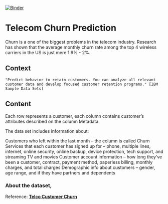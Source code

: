 [![Binder](https://mybinder.org/badge_logo.svg)](https://mybinder.org/v2/gh/omkarudawant/Telecom-churn-prediction/master)
# Telecom Churn Prediction

Churn is a one of the biggest problems in the telecom industry. Research has shown that the average monthly churn rate among the top 4 wireless carriers in the US is just mere 1.9% - 2%. 


## Context

`"Predict behavior to retain customers. You can analyze all relevant customer data and develop focused customer retention programs." [IBM Sample Data Sets]`

## Content

Each row represents a customer, each column contains customer’s attributes described on the column Metadata.

The data set includes information about:

Customers who left within the last month – the column is called Churn
Services that each customer has signed up for – phone, multiple lines, internet, online security, online backup, device protection, tech support, and streaming TV and movies
Customer account information – how long they’ve been a customer, contract, payment method, paperless billing, monthly charges, and total charges
Demographic info about customers – gender, age range, and if they have partners and dependents


### About the dataset,

Reference: <strong><a href='https://www.kaggle.com/blastchar/telco-customer-churn'>Telco Customer Churn</a></strong>
